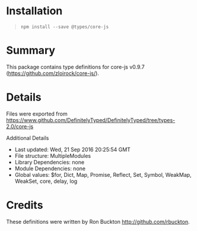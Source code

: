 # Installation
> `npm install --save @types/core-js`

# Summary
This package contains type definitions for core-js v0.9.7 (https://github.com/zloirock/core-js/).

# Details
Files were exported from https://www.github.com/DefinitelyTyped/DefinitelyTyped/tree/types-2.0/core-js

Additional Details
 * Last updated: Wed, 21 Sep 2016 20:25:54 GMT
 * File structure: MultipleModules
 * Library Dependencies: none
 * Module Dependencies: none
 * Global values: $for, Dict, Map, Promise, Reflect, Set, Symbol, WeakMap, WeakSet, core, delay, log

# Credits
These definitions were written by Ron Buckton <http://github.com/rbuckton>.
